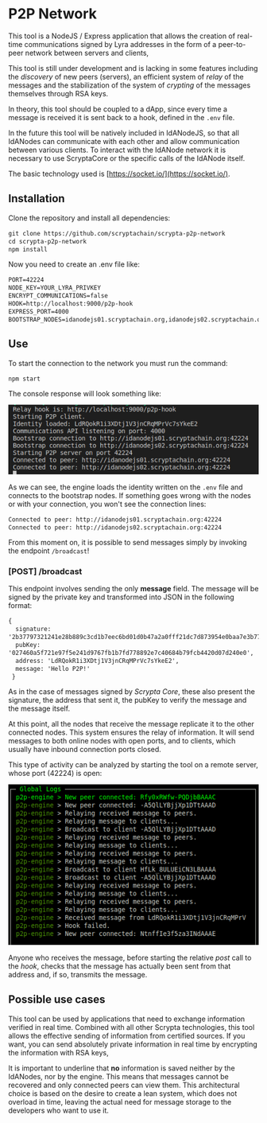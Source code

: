 # P2P Network

This tool is a NodeJS / Express application that allows the creation of real-time communications signed by Lyra addresses in the form of a peer-to-peer network between servers and clients,

This tool is still under development and is lacking in some features including the _discovery_ of new peers (servers), an efficient system of _relay_ of the messages and the stabilization of the system of _crypting_ of the messages themselves through RSA keys.

In theory, this tool should be coupled to a dApp, since every time a message is received it is sent back to a hook, defined in the `.env` file.

In the future this tool will be natively included in IdANodeJS, so that all IdANodes can communicate with each other and allow communication between various clients. To interact with the IdANode network it is necessary to use ScryptaCore or the specific calls of the IdANode itself.

The basic technology used is [https://socket.io/](https://socket.io/).

## Installation

Clone the repository and install all dependencies:

```
git clone https://github.com/scryptachain/scrypta-p2p-network
cd scrypta-p2p-network
npm install
```
Now you need to create an .env file like:
```
PORT=42224
NODE_KEY=YOUR_LYRA_PRIVKEY
ENCRYPT_COMMUNICATIONS=false
HOOK=http://localhost:9000/p2p-hook
EXPRESS_PORT=4000
BOOTSTRAP_NODES=idanodejs01.scryptachain.org,idanodejs02.scryptachain.org
```

## Use

To start the connection to the network you must run the command:

```
npm start
```
The console response will look something like:

![npm start](../.vuepress/public/assets/p2pnetwork/npmrun.png)

As we can see, the engine loads the identity written on the `.env` file and connects to the bootstrap nodes. If something goes wrong with the nodes or with your connection, you won't see the connection lines:

```
Connected to peer: http://idanodejs01.scryptachain.org:42224
Connected to peer: http://idanodejs02.scryptachain.org:42224
```
From this moment on, it is possible to send messages simply by invoking the endpoint `/broadcast`!

### [POST] /broadcast

This endpoint involves sending the only **message** field. The message will be signed by the private key and transformed into JSON in the following format:
```
{ 
  signature: '2b37797321241e28b889c3cd1b7eec6bd01d0b47a2a0fff21dc7d873954e0baa7e3b77f860c57ad53ab2009c030b885444cab6f0b94e37988bb3771768f8642e',
  pubKey: '027460a5f721e97f5e241d9767fb1b7fd778892e7c40684b79fcb4420d07d240e0',
  address: 'LdRQokR1i3XDtj1V3jnCRqMPrVc7sYkeE2',
  message: 'Hello P2P!' 
 }
  ```
As in the case of messages signed by _Scrypta Core_, these also present the signature, the address that sent it, the pubKey to verify the message and the message itself.

At this point, all the nodes that receive the message replicate it to the other connected nodes. This system ensures the relay of information. It will send messages to both online nodes with open ports, and to clients, which usually have inbound connection ports closed.

This type of activity can be analyzed by starting the tool on a remote server, whose port (42224) is open:

![](../.vuepress/public/assets/p2pnetwork/broadcast.png)

Anyone who receives the message, before starting the relative *post* call to the *hook*, checks that the message has actually been sent from that address and, if so, transmits the message.

## Possible use cases

This tool can be used by applications that need to exchange information verified in real time. Combined with all other Scrypta technologies, this tool allows the effective sending of information from certified sources. If you want, you can send absolutely private information in real time by encrypting the information with RSA keys,

It is important to underline that **no** information is saved neither by the IdANodes, nor by the engine. This means that messages cannot be recovered and only connected peers can view them. This architectural choice is based on the desire to create a lean system, which does not overload in time, leaving the actual need for message storage to the developers who want to use it.
<!--stackedit_data:
eyJoaXN0b3J5IjpbNTE3OTc3NTU4XX0=
-->